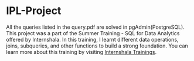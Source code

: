 # IPL-Project
All the queries listed in the query.pdf are solved in pgAdmin(PostgreSQL).
This project was a part of the Summer Training - SQL for Data Analytics offered by Internshala.
In this training, I learnt different data operations, joins, subqueries, and other functions to build a strong foundation.
You can learn more about this training by visiting [Internshala Trainings](https://trainings.internshala.com/sql-data-analytics-course/?tracking_source=trainings-search-results).

